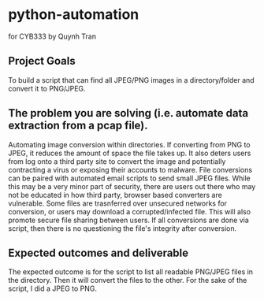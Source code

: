 # python-automation
for CYB333
by Quynh Tran

## Project Goals
To build a script that can find all JPEG/PNG images in a directory/folder and convert it to PNG/JPEG.

## The problem you are solving (i.e. automate data extraction from a pcap file).
Automating image conversion within directories. If converting from PNG to JPEG, it reduces the amount of space the file takes up.
It also deters users from log onto a third party site to convert the image and potentially contracting a virus or exposing their accounts to malware.
File conversions can be paired with automated email scripts to send small JPEG files.
While this may be a very minor part of security, there are users out there who may not be educated in how third party, browser based converters are vulnerable.
Some files are trasnferred over unsecured networks for conversion, or users may download a corrupted/infected file.
This will also promote secure file sharing between users. If all conversions are done via script, then there is no questioning the file's integrity after conversion.

## Expected outcomes and deliverable
The expected outcome is for the script to list all readable PNG/JPEG files in the directory.
Then it will convert the files to the other.
For the sake of the script, I did a JPEG to PNG.
